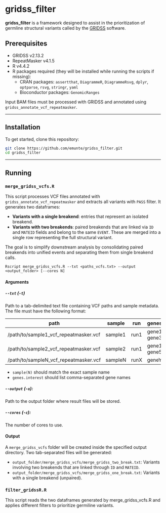 # gridss_filter
**gridss_filter** is a framework designed to assist in the prioritization of germline structural variants called by the [GRIDSS](https://github.com/PapenfussLab/gridss) software.

## Prerequisites 
- GRIDSS v2.13.2  
- RepeatMasker v4.1.5  
- R v4.4.2  
- R packages required (they will be installed while running the scripts if missing):  
  - CRAN packages: `assertthat`, `DiagrammeR`, `DiagrammeRsvg`, `dplyr`, `optparse`, `rsvg`, `stringr`, `yaml`  
  - Bioconductor packages: `GenomicRanges`
 

Input BAM files must be processed with GRIDSS and annotated using `gridss_annotate_vcf_repeatmasker`.

---

## Installation
To get started, clone this repository:

```bash
git clone https://github.com/emunte/gridss_filter.git
cd gridss_filter
```

---

## Running
### `merge_gridss_vcfs.R`
This script processes VCF files annotated with `gridss_annotate_vcf_repeatmasker` and extracts all variants with `PASS` filter. It generates two dataframes:

- **Variants with a single breakend**: entries that represent an isolated breakend.
- **Variants with two breakends**: paired breakends that are linked via `ID` and `MATEID` fields and belong to the same `EVENT`. These are merged into a single row representing the full structural variant.

The goal is to simplify downstream analysis by consolidating paired breakends into unified events and separating them from single breakend calls.

````
Rscript merge_gridss_vcfs.R --txt <paths_vcfs.txt> --output <output_folder> [--cores N]
````

#### Arguments

##### `--txt` (`-t`)
Path to a tab-delimited text file containing VCF paths and sample metadata. The file must have the following format:

| path  | sample | run | genes.interest |
|-----------|-----------|-----------|-----------|
| /path/to/sample1_vcf_repeatmasker.vcf | sample1  | run1  | gene1, gene2, gene3, gene4|
| /path/to/sample2_vcf_repeatmasker.vcf | sample2  | run1  | gene1, gene3, gene5|
| /path/to/sampleN_vcf_repeatmasker.vcf| sampleN  | runX  | geneY|

- `sample(N)` should match the exact sample name
- `genes.interest` should list comma-separated gene names

##### `--output` (`-o`):
Path to the output folder where result files will be stored.


##### `--cores` (`-c`):
The number of cores to use. 

#### Output
A `merge_gridss_vcfs` folder will be created inside the specified output directory. Two tab-separated files will be generated:

- `output_folder/merge_gridss_vcfs/merge_gridss_two_break.txt`: Variants involving two breakends that are linked through `ID` and `MATEID`.
- `output_folder/merge_gridss_vcfs/merge_gridss_one_break.txt`: Variants with a single breakend (unpaired).


### `filter_gridssR.R`

This script reads the two dataframes generated by merge_gridss_vcfs.R and applies different filters to prioritize germiline variants. 



